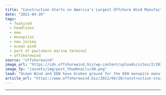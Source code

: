 ```yaml
---
title: "Construction Starts on America’s Largest Offshore Wind Manufacturing Hub"
date: "2021-04-20"
tags: 
  - featured
  - headlines
  - eew
  - monopiles
  - new jersey
  - ocean wind
  - port of paulsboro marine terminal
  - offshorewind
source: "offshorewind"
image_url: "https://cdn.offshorewind.biz/wp-content/uploads/sites/2/2021/04/20090503/Construction-Starts-on-Americas-Largest-Offshore-Wind-Manufacturing-Hub-2.png"
image_fp: "/assets/img/post_thumbnails/40.png"
lead: "Ocean Wind and EEW have broken ground for the EEW monopile manufacturing facility at"
article_url: "https://www.offshorewind.biz/2021/04/20/construction-starts-on-americas-largest-offshore-wind-manufacturing-hub/"
---
```


---
